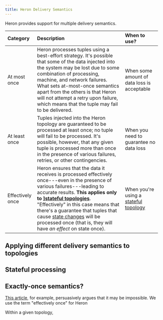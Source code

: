 ```yaml
---
title: Heron Delivery Semantics
---
```


Heron provides support for multiple delivery semantics.

Category | Description | When to use?
:--------|:------------|:------------
At most once | Heron processes tuples using a best-effort strategy. It's possible that some of the data injected into the system may be lost due to some combination of processing, machine, and network failures. What sets at-most-once semantics apart from the others is that Heron will not attempt a retry upon failure, which means that the tuple may fail to be delivered. | When some amount of data loss is acceptable
At least once | Tuples injected into the Heron topology are guaranteed to be processed at least once; no tuple will fail to be processed. It's possible, however, that any given tuple is processed more than once in the presence of various failures, retries, or other contingencies. | When you need to guarantee no data loss
Effectively once | Heron ensures that the data it receives is processed effectively once---even in the presence of various failures---leading to accurate results. **This applies only to ][stateful topologies](#stateful-processing)**. "Effectively" in this case means that there's a guarantee that tuples that cause [state changes](#stateful-processing) will be processed once (that is, they will have *an effect* on state once). | When you're using a [stateful topology](#stateful-processing) 

## Applying different delivery semantics to topologies

## Stateful processing

## Exactly-once semantics?

[This article](http://bravenewgeek.com/you-cannot-have-exactly-once-delivery/), for example, persuasively argues that it may be impossible. We use the term "effectively once" for Heron

Within a given topology, 
